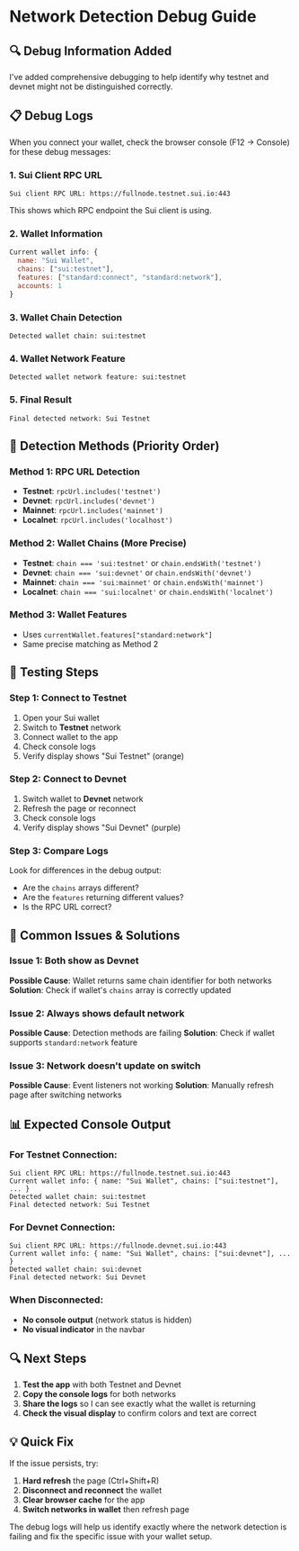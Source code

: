 # Network Detection Debug Guide

## 🔍 Debug Information Added

I've added comprehensive debugging to help identify why testnet and devnet might not be distinguished correctly.

## 📋 Debug Logs

When you connect your wallet, check the browser console (F12 → Console) for these debug messages:

### 1. Sui Client RPC URL
```
Sui client RPC URL: https://fullnode.testnet.sui.io:443
```
This shows which RPC endpoint the Sui client is using.

### 2. Wallet Information
```javascript
Current wallet info: {
  name: "Sui Wallet",
  chains: ["sui:testnet"],
  features: ["standard:connect", "standard:network"],
  accounts: 1
}
```

### 3. Wallet Chain Detection
```
Detected wallet chain: sui:testnet
```

### 4. Wallet Network Feature
```
Detected wallet network feature: sui:testnet
```

### 5. Final Result
```
Final detected network: Sui Testnet
```

## 🔧 Detection Methods (Priority Order)

### Method 1: RPC URL Detection
- **Testnet**: `rpcUrl.includes('testnet')`
- **Devnet**: `rpcUrl.includes('devnet')`
- **Mainnet**: `rpcUrl.includes('mainnet')`
- **Localnet**: `rpcUrl.includes('localhost')`

### Method 2: Wallet Chains (More Precise)
- **Testnet**: `chain === 'sui:testnet'` or `chain.endsWith('testnet')`
- **Devnet**: `chain === 'sui:devnet'` or `chain.endsWith('devnet')`
- **Mainnet**: `chain === 'sui:mainnet'` or `chain.endsWith('mainnet')`
- **Localnet**: `chain === 'sui:localnet'` or `chain.endsWith('localnet')`

### Method 3: Wallet Features
- Uses `currentWallet.features["standard:network"]`
- Same precise matching as Method 2

## 🧪 Testing Steps

### Step 1: Connect to Testnet
1. Open your Sui wallet
2. Switch to **Testnet** network
3. Connect wallet to the app
4. Check console logs
5. Verify display shows "Sui Testnet" (orange)

### Step 2: Connect to Devnet
1. Switch wallet to **Devnet** network
2. Refresh the page or reconnect
3. Check console logs
4. Verify display shows "Sui Devnet" (purple)

### Step 3: Compare Logs
Look for differences in the debug output:
- Are the `chains` arrays different?
- Are the `features` returning different values?
- Is the RPC URL correct?

## 🐛 Common Issues & Solutions

### Issue 1: Both show as Devnet
**Possible Cause**: Wallet returns same chain identifier for both networks
**Solution**: Check if wallet's `chains` array is correctly updated

### Issue 2: Always shows default network
**Possible Cause**: Detection methods are failing
**Solution**: Check if wallet supports `standard:network` feature

### Issue 3: Network doesn't update on switch
**Possible Cause**: Event listeners not working
**Solution**: Manually refresh page after switching networks

## 📊 Expected Console Output

### For Testnet Connection:
```
Sui client RPC URL: https://fullnode.testnet.sui.io:443
Current wallet info: { name: "Sui Wallet", chains: ["sui:testnet"], ... }
Detected wallet chain: sui:testnet
Final detected network: Sui Testnet
```

### For Devnet Connection:
```
Sui client RPC URL: https://fullnode.devnet.sui.io:443
Current wallet info: { name: "Sui Wallet", chains: ["sui:devnet"], ... }
Detected wallet chain: sui:devnet
Final detected network: Sui Devnet
```

### When Disconnected:
- **No console output** (network status is hidden)
- **No visual indicator** in the navbar

## 🔍 Next Steps

1. **Test the app** with both Testnet and Devnet
2. **Copy the console logs** for both networks
3. **Share the logs** so I can see exactly what the wallet is returning
4. **Check the visual display** to confirm colors and text are correct

## 💡 Quick Fix

If the issue persists, try:
1. **Hard refresh** the page (Ctrl+Shift+R)
2. **Disconnect and reconnect** the wallet
3. **Clear browser cache** for the app
4. **Switch networks in wallet** then refresh page

The debug logs will help us identify exactly where the network detection is failing and fix the specific issue with your wallet setup.
